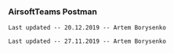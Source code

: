 ### AirsoftTeams Postman

```
Last updated -- 20.12.2019 -- Artem Borysenko

```

```
Last updated -- 27.11.2019 -- Artem Borysenko

```